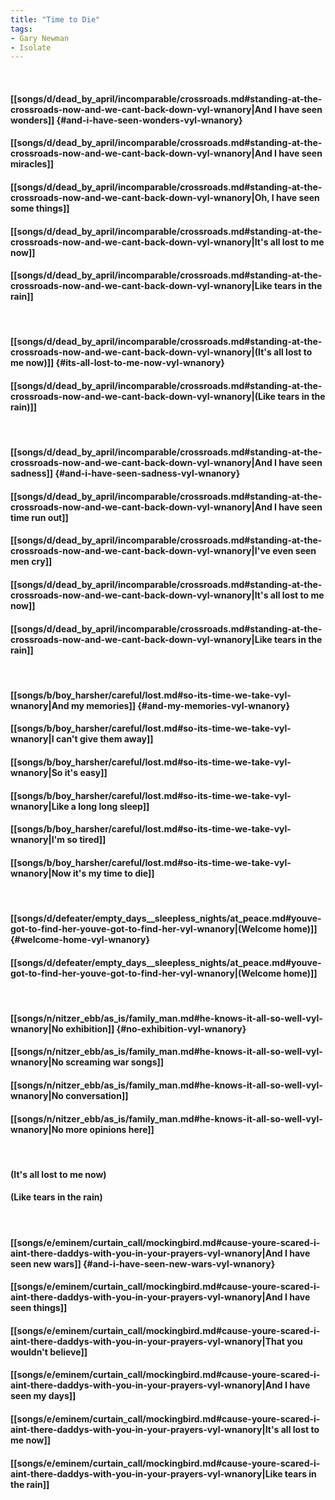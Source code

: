 ```yaml
---
title: "Time to Die"
tags:
- Gary Newman
- Isolate
---
```

&nbsp;
#### [[songs/d/dead_by_april/incomparable/crossroads.md#standing-at-the-crossroads-now-and-we-cant-back-down-vyl-wnanory|And I have seen wonders]] {#and-i-have-seen-wonders-vyl-wnanory}
#### [[songs/d/dead_by_april/incomparable/crossroads.md#standing-at-the-crossroads-now-and-we-cant-back-down-vyl-wnanory|And I have seen miracles]]
#### [[songs/d/dead_by_april/incomparable/crossroads.md#standing-at-the-crossroads-now-and-we-cant-back-down-vyl-wnanory|Oh, I have seen some things]]
#### [[songs/d/dead_by_april/incomparable/crossroads.md#standing-at-the-crossroads-now-and-we-cant-back-down-vyl-wnanory|It's all lost to me now]]
#### [[songs/d/dead_by_april/incomparable/crossroads.md#standing-at-the-crossroads-now-and-we-cant-back-down-vyl-wnanory|Like tears in the rain]]
&nbsp;
#### [[songs/d/dead_by_april/incomparable/crossroads.md#standing-at-the-crossroads-now-and-we-cant-back-down-vyl-wnanory|(It's all lost to me now)]] {#its-all-lost-to-me-now-vyl-wnanory}
#### [[songs/d/dead_by_april/incomparable/crossroads.md#standing-at-the-crossroads-now-and-we-cant-back-down-vyl-wnanory|(Like tears in the rain)]]
&nbsp;
#### [[songs/d/dead_by_april/incomparable/crossroads.md#standing-at-the-crossroads-now-and-we-cant-back-down-vyl-wnanory|And I have seen sadness]] {#and-i-have-seen-sadness-vyl-wnanory}
#### [[songs/d/dead_by_april/incomparable/crossroads.md#standing-at-the-crossroads-now-and-we-cant-back-down-vyl-wnanory|And I have seen time run out]]
#### [[songs/d/dead_by_april/incomparable/crossroads.md#standing-at-the-crossroads-now-and-we-cant-back-down-vyl-wnanory|I've even seen men cry]]
#### [[songs/d/dead_by_april/incomparable/crossroads.md#standing-at-the-crossroads-now-and-we-cant-back-down-vyl-wnanory|It's all lost to me now]]
#### [[songs/d/dead_by_april/incomparable/crossroads.md#standing-at-the-crossroads-now-and-we-cant-back-down-vyl-wnanory|Like tears in the rain]]
&nbsp;
#### [[songs/b/boy_harsher/careful/lost.md#so-its-time-we-take-vyl-wnanory|And my memories]] {#and-my-memories-vyl-wnanory}
#### [[songs/b/boy_harsher/careful/lost.md#so-its-time-we-take-vyl-wnanory|I can't give them away]]
#### [[songs/b/boy_harsher/careful/lost.md#so-its-time-we-take-vyl-wnanory|So it's easy]]
#### [[songs/b/boy_harsher/careful/lost.md#so-its-time-we-take-vyl-wnanory|Like a long long sleep]]
#### [[songs/b/boy_harsher/careful/lost.md#so-its-time-we-take-vyl-wnanory|I'm so tired]]
#### [[songs/b/boy_harsher/careful/lost.md#so-its-time-we-take-vyl-wnanory|Now it's my time to die]]
&nbsp;
#### [[songs/d/defeater/empty_days__sleepless_nights/at_peace.md#youve-got-to-find-her-youve-got-to-find-her-vyl-wnanory|(Welcome home)]] {#welcome-home-vyl-wnanory}
#### [[songs/d/defeater/empty_days__sleepless_nights/at_peace.md#youve-got-to-find-her-youve-got-to-find-her-vyl-wnanory|(Welcome home)]]
&nbsp;
#### [[songs/n/nitzer_ebb/as_is/family_man.md#he-knows-it-all-so-well-vyl-wnanory|No exhibition]] {#no-exhibition-vyl-wnanory}
#### [[songs/n/nitzer_ebb/as_is/family_man.md#he-knows-it-all-so-well-vyl-wnanory|No screaming war songs]]
#### [[songs/n/nitzer_ebb/as_is/family_man.md#he-knows-it-all-so-well-vyl-wnanory|No conversation]]
#### [[songs/n/nitzer_ebb/as_is/family_man.md#he-knows-it-all-so-well-vyl-wnanory|No more opinions here]]
&nbsp;
#### (It's all lost to me now)
#### (Like tears in the rain)
&nbsp;
#### [[songs/e/eminem/curtain_call/mockingbird.md#cause-youre-scared-i-aint-there-daddys-with-you-in-your-prayers-vyl-wnanory|And I have seen new wars]] {#and-i-have-seen-new-wars-vyl-wnanory}
#### [[songs/e/eminem/curtain_call/mockingbird.md#cause-youre-scared-i-aint-there-daddys-with-you-in-your-prayers-vyl-wnanory|And I have seen things]]
#### [[songs/e/eminem/curtain_call/mockingbird.md#cause-youre-scared-i-aint-there-daddys-with-you-in-your-prayers-vyl-wnanory|That you wouldn't believe]]
#### [[songs/e/eminem/curtain_call/mockingbird.md#cause-youre-scared-i-aint-there-daddys-with-you-in-your-prayers-vyl-wnanory|And I have seen my days]]
#### [[songs/e/eminem/curtain_call/mockingbird.md#cause-youre-scared-i-aint-there-daddys-with-you-in-your-prayers-vyl-wnanory|It's all lost to me now]]
#### [[songs/e/eminem/curtain_call/mockingbird.md#cause-youre-scared-i-aint-there-daddys-with-you-in-your-prayers-vyl-wnanory|Like tears in the rain]]
